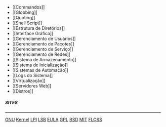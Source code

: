 * [[Commandos]]
* [[Globbing]]
* [[Quoting]]
* [[Shell Script]]
* [[Estrutura de Diretórios]]
* [[Interface Gráfica]]
* [[Gerenciamento de Usuários]]
* [[Gerenciamento de Pacotes]]
* [[Gerenciamento de Serviço]]
* [[Gerenciamento de Redes]]
* [[Sistema de Armazenamento]]
* [[Sistema de Inicialização]]
* [[Sistemas de Automação]]
* [[Logs do Sistema]]
* [[Virtualização]]
* [[Servidores Web]]
* [[Distros]]

##### SITES
***
[GNU](https://www.gnu.org/)
[Kernel](https://kernel.org/)
[LPI](https://www.lpi.org/)
[LSB](https://en.wikipedia.org/wiki/Linux_Standard_Base)
[EULA](https://en.wikipedia.org/wiki/End-user_license_agreement)
[GPL](https://en.wikipedia.org/wiki/GNU_General_Public_License)
[BSD](https://en.wikipedia.org/wiki/BSD_licenses)
[MIT](https://en.wikipedia.org/wiki/MIT_License)
[FLOSS](https://www.fsf.org/)

